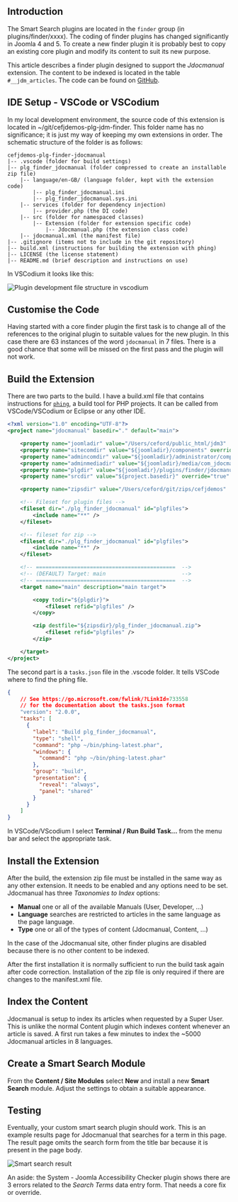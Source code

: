 <!-- Filename: Creating_a_Smart_Search_plug-in / Display title: Example: Smart Search -->

## Introduction

The Smart Search plugins are located in the `finder` group (in plugins/finder/xxxx). The coding of finder plugins has changed significantly in Joomla 4 and 5. To create a new finder plugin it is probably best to copy an existing core plugin and modify its content to suit its new purpose.

This article describes a finder plugin designed to support the *Jdocmanual* extension. The content to be indexed is located in the table `#__jdm_articles`. The code can be found on [GitHub](https://github.com/ceford/cefjdemos-plg-finder-jdocmanual).

## IDE Setup - VSCode or VSCodium

In my local development environment, the source code of this extension is located in ~/git/cefjdemos-plg-jdm-finder. This folder name has no significance; it is just my way of keeping my own extensions in order. The schematic structure of the folder is as follows:

```
cefjdemos-plg-finder-jdocmanual
|-- .vscode (folder for build settings)
|-- plg_finder_jdocmanual (folder compressed to create an installable zip file)
    |-- language/en-GB/ (language folder, kept with the extension code)
        |-- plg_finder_jdocmanual.ini
        |-- plg_finder_jdocmanual.sys.ini
    |-- services (folder for dependency injection)
        |-- provider.php (the DI code)
    |-- src (folder for namespaced classes)
        |-- Extension (folder for extension specific code)
            |-- Jdocmanual.php (the extension class code)
    |-- jdocmanual.xml (the manifest file)
|-- .gitignore (items not to include in the git repository)
|-- build.xml (instructions for building the extension with phing)
|-- LICENSE (the license statement)
|-- README.md (brief description and instructions on use)
```

In VSCodium it looks like this:

![Plugin development file structure in vscodium](../../../en/images/plugins/jdocmanual-vscodium.png)

## Customise the Code

Having started with a core finder plugin the first task is to change all of the references to the original plugin to suitable values for the new plugin. In this case there are 63 instances of the word `jdocmanual` in 7 files. There is a good chance that some will be missed on the first pass and the plugin will not work.

## Build the Extension

There are two parts to the build. I have a build.xml file that contains instructions for [`phing`](https://www.phing.info/), a build tool for PHP projects. It can be called from VSCode/VSCodium or Eclipse or any other IDE.

```xml
<?xml version="1.0" encoding="UTF-8"?>
<project name="jdocmanual" basedir="." default="main">

    <property name="joomladir" value="/Users/ceford/public_html/jdm3"  override="true" />
    <property name="sitecomdir" value="${joomladir}/components" override="true" />
    <property name="admincomdir" value="${joomladir}/administrator/components" override="true" />
    <property name="adminmediadir" value="${joomladir}/media/com_jdocmanual" override="true" />
    <property name="plgdir" value="${joomladir}/plugins/finder/jdocmanual" override="true" />
    <property name="srcdir" value="${project.basedir}" override="true" />

    <property name="zipsdir" value="/Users/ceford/git/zips/cefjdemos"  override="true" />

    <!-- Fileset for plugin files -->
    <fileset dir="./plg_finder_jdocmanual" id="plgfiles">
        <include name="**" />
    </fileset>

    <!-- fileset for zip -->
    <fileset dir="./plg_finder_jdocmanual" id="plgfiles">
        <include name="**" />
    </fileset>

    <!-- ============================================  -->
    <!-- (DEFAULT) Target: main                        -->
    <!-- ============================================  -->
    <target name="main" description="main target">

        <copy todir="${plgdir}">
            <fileset refid="plgfiles" />
        </copy>

        <zip destfile="${zipsdir}/plg_finder_jdocmanual.zip">
            <fileset refid="plgfiles" />
        </zip>

    </target>
</project>
```

The second part is a `tasks.json` file in the .vscode folder. It tells VSCode where to find the phing file.

```json
{
    // See https://go.microsoft.com/fwlink/?LinkId=733558
    // for the documentation about the tasks.json format
    "version": "2.0.0",
    "tasks": [
      {
        "label": "Build plg_finder_jdocmanual",
        "type": "shell",
        "command": "php ~/bin/phing-latest.phar",
        "windows": {
          "command": "php ~/bin/phing-latest.phar"
        },
        "group": "build",
        "presentation": {
          "reveal": "always",
          "panel": "shared"
        }
      }
    ]
}
```

In VSCode/VScodium I select **Terminal / Run Build Task...** from the menu bar and select the appropriate task.

## Install the Extension

After the build, the extension zip file must be installed in the same way as any other extension. It needs to be enabled and any options need to be set. Jdocmanual has three *Taxonomies to Index* options:

- **Manual** one or all of the available Manuals (User, Developer, ...)
- **Language** searches are restricted to articles in the same language as the page language.
- **Type** one or all of the types of content (Jdocmanual, Content, ...)

In the case of the Jdocmanual site, other finder plugins are disabled because there is no other content to be indexed.

After the first installation it is normally sufficient to run the build task again after code correction. Installation of the zip file is only required if there are changes to the manifest.xml file.

## Index the Content

Jdocmanual is setup to index its articles when requested by a Super User. This is unlike the normal Content plugin which indexes content whenever an article is saved. A first run takes a few minutes to index the ~5000 Jdocmanual articles in 8 languages.

## Create a Smart Search Module

From the **Content / Site Modules** select **New** and install a new **Smart Search** module. Adjust the settings to obtain a suitable appearance.

## Testing

Eventually, your custom smart search plugin should work. This is an example results page for Jdocmanual that searches for a term in this page. The result page omits the search form from the title bar because it is present in the page body.

![Smart search result](../../../en/images/plugins/jdocmanual-search-result.png)

An aside: the System - Joomla Accessibility Checker plugin shows there are 3 errors related to the *Search Terms* data entry form. That needs a core fix or override.

